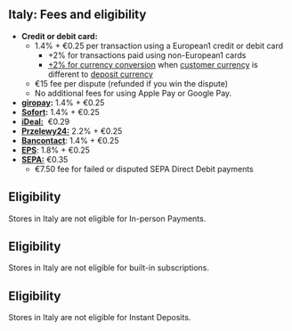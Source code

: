 ## Italy: Fees and eligibility

*   **Credit or debit card:**
    *   1.4% + €0.25 per transaction using a European1 credit or debit card
        *   +2% for transactions paid using non-European1 cards
        *   [+2% for currency conversion](https://woocommerce.com/document/payments/faq/fees/currency-conversion/) when [customer currency](https://woocommerce.com/document/payments/currencies/#section-2) is different to [deposit currency](https://woocommerce.com/document/payments/currencies/#section-3)
    *   €15 fee per dispute (refunded if you win the dispute)
    *   No additional fees for using Apple Pay or Google Pay.
*   [**giropay**](https://woocommerce.com/document/payments/additional-payment-methods/)**:** 1.4% + €0.25
*   [**Sofort**](https://woocommerce.com/document/payments/additional-payment-methods/)**:** 1.4% + €0.25
*   [**iDeal:**](https://woocommerce.com/document/payments/additional-payment-methods/)  €0.29
*   [**Przelewy24:**](https://woocommerce.com/document/payments/additional-payment-methods/) 2.2% + €0.25
*   [**Bancontact**](https://woocommerce.com/document/payments/additional-payment-methods/): 1.4% + €0.25
*   [**EPS**](https://woocommerce.com/document/payments/additional-payment-methods/): 1.8% + €0.25
*   [**SEPA:**](https://woocommerce.com/document/payments/additional-payment-methods/) €0.35
    *   €7.50 fee for failed or disputed SEPA Direct Debit payments

## Eligibility

Stores in Italy are not eligible for In-person Payments.

## Eligibility

Stores in Italy are not eligible for built-in subscriptions.

## Eligibility

Stores in Italy are not eligible for Instant Deposits.